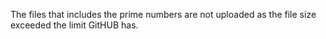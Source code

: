 The files that includes the prime numbers are not uploaded as the file size exceeded the limit GitHUB has.
